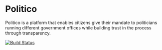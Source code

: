# Politico
Politico is a platform that enables citizens give their mandate to politicians running different government offices while building trust in the process through transparency.

[![Build Status](https://travis-ci.com/amaechi-chuks/Politico.svg?branch=develop)](https://travis-ci.com/amaechi-chuks/Politico)